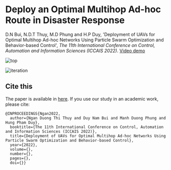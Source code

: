 # Deploy an Optimal Multihop Ad-hoc Route in Disaster Response
D.N Bui, N.D.T Thuy, M.D Phung and H.P Duy, 'Deployment of UAVs for Optimal Multihop Ad-hoc Networks Using Particle Swarm Optimization and Behavior-based Control', *The 11th International Conference on Control, Automation and Information Sciences (ICCAIS 2022)*.
[Video demo](https://www.youtube.com/watch?v=5w8bz2UjB94)

![top](results/1_top.png)

![iteration](results/1_interation.png)

## Cite this
The paper is available in [here](doc\2022_ICCAIS.pdf). If you use our study in an academic work, please cite:
```
@INPROCEEDINGS{Ngan2022,
  author={Ngan Duong Thi Thuy and Duy Nam Bui and Manh Duong Phung and Hung Pham Duy},
  booktitle={The 11th International Conference on Control, Automation and Information Sciences (ICCAIS 2022)}, 
  title={Deployment of UAVs for Optimal Multihop Ad-hoc Networks Using Particle Swarm Optimization and Behavior-based Control}, 
  year={2022},
  volume={},
  number={},
  pages={},
  doi={}}
```